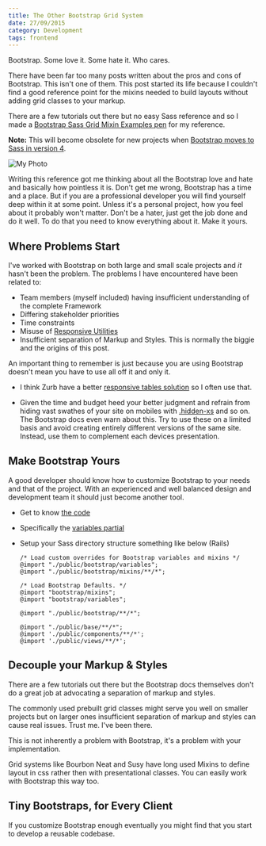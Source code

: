 ```yaml
---
title: The Other Bootstrap Grid System
date: 27/09/2015
category: Development
tags: frontend
---
```


Bootstrap. Some love it. Some hate it. Who cares.

There have been far too many posts written about the pros and cons of Bootstrap. This isn't one of them. This post started its life because I couldn't find a good reference point for the mixins needed to build layouts without adding grid classes to your markup.

There are a few tutorials out there but no easy Sass reference and so I made a [Bootstrap Sass Grid Mixin Examples pen](http://codepen.io/mischacolley/pen/bdeoop) for my reference. 

**Note:** This will become obsolete for new projects when [Bootstrap moves to Sass in version 4](http://blog.getbootstrap.com/2015/08/19/bootstrap-4-alpha/). 

![My Photo](/blog/the-other-bootstrap-grid-system/featured_image.jpg)

Writing this reference got me thinking about all the Bootstrap love and hate and basically how pointless it is. Don't get me wrong, Bootstrap has a time and a place. But if you are a professional developer you will find yourself deep within it at some point. Unless it's a personal project, how you feel about it probably won't matter. Don't be a hater, just get the job done and do it well. To do that you need to know everything about it. Make it yours.

## Where Problems Start

I've worked with Bootstrap on both large and small scale projects and *it* hasn't been the problem. The problems I have encountered have been related to:

- Team members (myself included) having insufficient understanding of the complete Framework
- Differing stakeholder priorities
- Time constraints
- Misuse of [Responsive Utilities](http://getbootstrap.com/css/#responsive-utilities)
- Insufficient separation of Markup and Styles. This is normally the biggie and the origins of this post.

An important thing to remember is just because you are using Bootstrap doesn't mean you have to use all off it and only it.

- I think Zurb have a better [responsive tables solution](http://zurb.com/playground/responsive-tables) so I often use that.

- Given the time and budget heed your better judgment and refrain from hiding vast swathes of your site on mobiles with [.hidden-xs](http://getbootstrap.com/css/#responsive-utilities) and so on. The Bootstrap docs even warn about this. Try to use these on a limited basis and avoid creating entirely different versions of the same site. Instead, use them to complement each devices presentation.

## Make Bootstrap Yours

A good developer should know how to customize Bootstrap to your needs and that of the project. With an experienced and well balanced design and development team it should just become another tool.

- Get to know [the code](https://github.com/twbs/bootstrap-sass/tree/master/assets/stylesheets/bootstrap)
- Specifically the [variables partial](https://github.com/twbs/bootstrap-sass/blob/master/assets/stylesheets/bootstrap/_variables.scss)
- Setup your Sass directory structure something like below (Rails)

      /* Load custom overrides for Bootstrap variables and mixins */
      @import "./public/bootstrap/variables";
      @import "./public/bootstrap/mixins/**/*";

      /* Load Bootstrap Defaults. */
      @import "bootstrap/mixins";
      @import "bootstrap/variables";

      @import "./public/bootstrap/**/*";

      @import "./public/base/**/*";
      @import './public/components/**/*';
      @import './public/views/**/*';

## Decouple your Markup & Styles  

There are a few tutorials out there but the Bootstrap docs themselves don't do a great job at advocating a separation of markup and styles. 

The commonly used prebuilt grid classes might serve you well on smaller projects but on larger ones insufficient separation of markup and styles can cause real issues. Trust me. I've been there.

This is not inherently a problem with Bootstrap, it's a problem with your implementation. 

Grid systems like Bourbon Neat and Susy have long used Mixins to define layout in css rather then with presentational classes. You can easily work with Bootstrap this way too.

## Tiny Bootstraps, for Every Client

If you customize Bootstrap enough eventually you might find that you start to develop a reusable codebase.  
